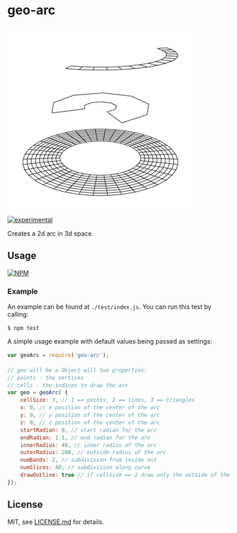 # geo-arc

![render](./render.png)
[![experimental](http://badges.github.io/stability-badges/dist/experimental.svg)](http://github.com/badges/stability-badges)

Creates a 2d arc in 3d space.

## Usage

[![NPM](https://nodei.co/npm/geoArc.png)](https://www.npmjs.com/package/geoArc)

### Example

An example can be found at `./test/index.js`. You can run this test by calling:
```
$ npm test
```

A simple usage example with default values being passed as settings:
```javascript
var geoArc = require('geo-arc');

// geo will be a Object will two properties:
// points - the vertices
// cells - the indices to draw the arc
var geo = geoArc( {
    cellSize: 3, // 1 == points, 2 == lines, 3 == triangles
    x: 0, // x position of the center of the arc
    y: 0, // y position of the center of the arc
    z: 0, // z position of the center of the arc
    startRadian: 0, // start radian for the arc
    endRadian: 1.5, // end radian for the arc
    innerRadius: 40, // inner radius of the arc
    outerRadius: 200, // outside radius of the arc
    numBands: 2, // subdivision from inside out 
    numSlices: 40, // subdivision along curve
    drawOutline: true // if cellSize == 2 draw only the outside of the shape
});
```

## License

MIT, see [LICENSE.md](http://github.com/mikkoh/geoArc/blob/master/LICENSE.md) for details.

